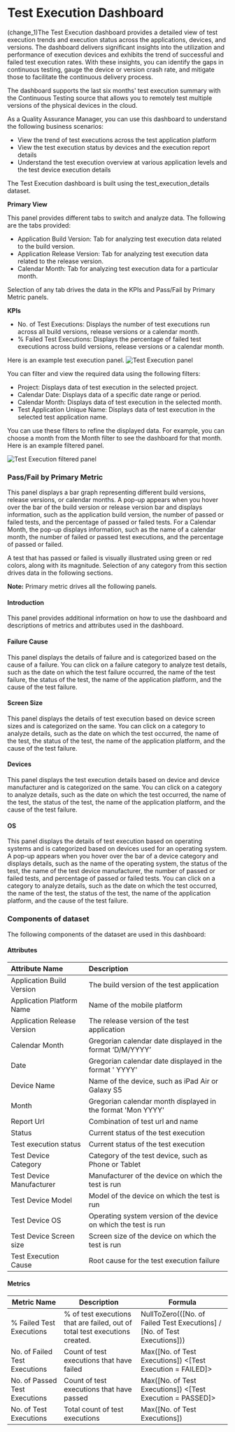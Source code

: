 # Test Execution Dashboard

(change_1)The Test Execution dashboard provides a detailed view of test execution trends and execution status across the applications, devices, and versions. The dashboard delivers significant insights into the utilization and performance of execution devices and exhibits the trend of successful and failed test execution rates. With these insights, you can identify the gaps in continuous testing, gauge the device or version crash rate, and mitigate those to facilitate the continuous delivery process.

The dashboard supports the last six months' test execution summary with the Continuous Testing source that allows you to remotely test multiple versions of the physical devices in the cloud.

As a Quality Assurance Manager, you can use this dashboard to understand the following business scenarios:

- View the trend of test executions across the  test application platform
- View the test execution status by devices and the execution report details
- Understand the test execution overview at various application levels and the test device execution details

The Test Execution dashboard is built using the test_execution_details dataset.

**Primary View**

This panel provides different tabs to switch and analyze data. The following are the tabs provided:
- Application Build Version: Tab for analyzing test execution data related to the build version.
- Application Release Version: Tab for analyzing test execution data related to the release version.
- Calendar Month: Tab for analyzing test execution data for a particular month.

Selection of any tab drives the data in the KPIs and Pass/Fail by Primary Metric panels.

**KPIs**
- No. of Test Executions: Displays the number of test executions run across all build versions, release versions or a calendar month.
- % Failed Test Executions: Displays the percentage of failed test executions across build versions, release versions or a calendar month.

Here is an example test execution panel.
![Test Execution panel](./Images/test_execution.PNG)

You can filter and view the required data using the following filters:

- Project: Displays data of test execution in the selected project.
- Calendar Date: Displays data of a specific date range or period.
- Calendar Month: Displays data of test execution in the selected month.
- Test Application Unique Name: Displays data of test execution in the selected test application name.

You can use these filters to refine the displayed data. For example, you can choose a month from the Month filter to see the dashboard for that month. Here is an example filtered panel.

![Test Execution filtered panel](./Images/test_execution_filtered_panel.PNG)

### Pass/Fail by Primary Metric

This panel displays a bar graph representing different build versions, release versions, or calendar months. A pop-up appears when you hover over the bar of the build version or release version bar and displays information, such as the application build version, the number of passed or failed tests, and the percentage of passed or failed tests. For a Calendar Month, the pop-up displays information, such as the name of a calendar month, the number of failed or passed test executions, and the percentage of passed or failed.

A test that has passed or failed is visually illustrated using green or red colors, along with its magnitude. Selection of any category from this section drives data in the following sections.

**Note:** Primary metric drives all the following panels.

#### Introduction
This panel provides additional information on how to use the dashboard and descriptions of metrics and attributes used in the dashboard.

#### Failure Cause
This panel displays the details of failure and is categorized based on the cause of a failure. You can click on a failure category to analyze test details, such as the date on which the test failure occurred, the name of the test failure, the status of the test, the name of the application platform, and the cause of the test failure.

#### Screen Size
This panel displays the details of test execution based on device screen sizes and is categorized on the same. You can click on a category to analyze details, such as the date on which the test occurred, the name of the test, the status of the test, the name of the application platform, and the cause of the test failure.

#### Devices
This panel displays the test execution details based on device and device manufacturer and is categorized on the same. You can click on a category to analyze details, such as the date on which the test occurred, the name of the test, the status of the test, the name of the application platform, and the cause of the test failure.

#### OS
This panel displays the details of test execution based on operating systems and is categorized based on devices used for an operating system. A pop-up appears when you hover over the bar of a device category and displays details, such as the name of the operating system, the status of the test, the name of the test device manufacturer, the number of passed or failed tests, and percentage of passed or failed tests. You can click on a category to analyze details, such as the date on which the test occurred, the name of the test, the status of the test, the name of the application platform, and the cause of the test failure.

### Components of dataset

The following components of the dataset are used in this dashboard:

#### Attributes

| Attribute Name | Description|
|:---------------|:-----------|
|Application Build Version|The build version of the test application|
|Application Platform Name| Name of the mobile platform|
|Application Release Version|The release version of the test application|
|Calendar Month|Gregorian calendar date displayed in the format ‘D/M/YYYY’|
|Date|Gregorian calendar date displayed in the format ' YYYY'|
|Device Name|Name of the device, such as iPad Air or Galaxy S5|
|Month|Gregorian calendar month displayed in the format 'Mon YYYY'|
|Report Url| Combination of test url and name|
|Status|Current status of the test execution|
|Test execution status|Current status of the test execution|
|Test Device Category|Category of the test device, such as Phone or Tablet|
|Test Device Manufacturer|Manufacturer of the device on which the test is run|
|Test Device Model|Model of the device on which the test is run|
|Test Device OS|Operating system version of the device on which the test is run|
|Test Device Screen size|Screen size of the device on which the test is run|
|Test Execution Cause|Root cause for the test execution failure|

#### Metrics

| Metric Name  | Description   | Formula   |
|------------------------------|--------------------------------------------------------------|------------------------------------------|
| % Failed Test Executions| % of test executions that are failed, out of total test executions created. | NullToZero(([No. of Failed Test Executions] / [No. of Test Executions]))|
| No. of Failed Test Executions | Count of test executions that have failed|Max([No. of Test Executions])  &lt;[Test Execution = FAILED]&gt;|
|No. of Passed Test Executions|Count of test executions that have passed|Max([No. of Test Executions])  &lt;[Test Execution = PASSED]&gt;|
|No. of Test Executions|Total count of test executions|Max([No. of Test Executions]) |





